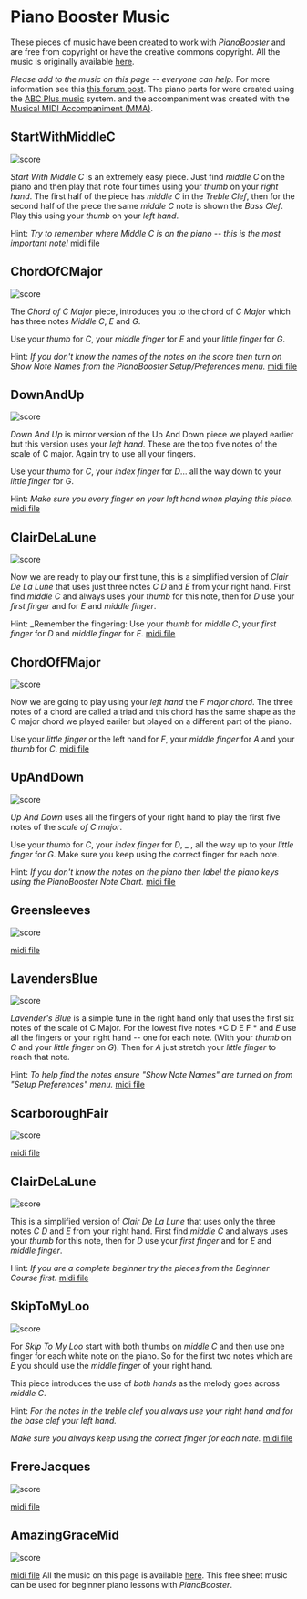 # Piano Booster Music

These pieces of music have been created to work with *PianoBooster* and
are free from copyright or have the creative commons copyright.
All the music is originally available [here](PianoBoosterMusic.zip).

*Please add to the music on this page  -- everyone can help.* For more information see this
[this forum post](http://piano-booster.2625608.n2.nabble.com/Creating-music-for-PianoBooster-using-MMA-Everyone-can-help-td4167350.html#a4167350).
The piano parts for were created using the [ABC Plus music](http://abcplus.sourceforge.net/) system.
and the accompaniment was created with the [Musical MIDI Accompaniment (MMA)]("http://www.mellowood.ca/mma/).
## StartWithMiddleC
![score](BeginnerCourse/StartWithMiddleC001.svg)

*Start With Middle C* is an extremely easy piece. Just find *middle C* on the piano
and then play that note four times using your *thumb* on your *right hand*.
The first half of the piece has *middle C* in the *Treble Clef*,
then for the second half of the piece the same *middle C* note is shown the *Bass Clef*.
Play this using your *thumb* on your *left hand*.

Hint: _Try to remember where *Middle C* is on the piano -- this is the most *important note*!_
[midi file](BeginnerCourse/StartWithMiddleC.mid)
## ChordOfCMajor
![score](BeginnerCourse/ChordOfCMajor001.svg)

The *Chord of C Major* piece, introduces you to the chord of *C Major*
which has three notes *Middle C*, *E* and *G*.

Use your *thumb* for *C*, your *middle finger* for *E*
and your *little finger* for *G*.

Hint: _If you don't know the names of the notes on the score then turn on *Show Note Names*
from the PianoBooster *Setup/Preferences* menu._
[midi file](BeginnerCourse/ChordOfCMajor.mid)
## DownAndUp
![score](BeginnerCourse/DownAndUp001.svg)

*Down And Up* is mirror version of the Up And Down piece we played earlier but this version uses your *left hand*.
These are the top five notes of the scale of C major. Again try to use all your fingers.

Use your *thumb* for *C*, your *index finger* for *D*…
all the way down to your *little finger* for *G*.


Hint: _Make sure you *every finger* on your *left hand* when playing this
piece._
[midi file](BeginnerCourse/DownAndUp.mid)
## ClairDeLaLune
![score](BeginnerCourse/ClairDeLaLune001.svg)

Now we are ready to play our first tune, this is a simplified version of *Clair De La Lune*
that uses just three notes *C D* and *E* from your right hand.
First find *middle C* and always uses your *thumb* for this note,
then for *D* use your *first finger* and for *E* and *middle finger*.


Hint: _Remember the fingering: Use your *thumb* for *middle C*, your *first finger* for *D*
and *middle finger* for *E*.
[midi file](BeginnerCourse/ClairDeLaLune.mid)
## ChordOfFMajor
![score](BeginnerCourse/ChordOfFMajor001.svg)

Now we are going to play using your *left hand* the *F major chord*.
The three notes of a chord are called a triad and this chord has the same shape as the C major chord
we played eariler but played on a different part of the piano.

Use your *little finger* or the left hand for *F*, your *middle finger* for *A*
and your *thumb* for *C*.
[midi file](BeginnerCourse/ChordOfFMajor.mid)
## UpAndDown
![score](BeginnerCourse/UpAndDown001.svg)

*Up And Down* uses all the fingers of your right hand
to play the first five notes of the *scale of C major*.

Use your *thumb* for *C*, your *index finger* for *D*, _ ,
all the way up to your *little finger* for *G*. Make sure you keep using the correct finger for each note.


Hint: _If you don't know the notes on the piano then
*label the piano keys* using the PianoBooster *Note Chart*._
[midi file](BeginnerCourse/UpAndDown.mid)
## Greensleeves
![score](BoosterMusic/Greensleeves001.svg)

[midi file](BoosterMusic/Greensleeves.mid)
## LavendersBlue
![score](BoosterMusic/LavendersBlue001.svg)

*Lavender's Blue* is a simple tune in the right hand only that uses
the first six notes of the scale of C Major.
For the lowest five notes  *C D E F * and *E* use
 all the fingers or your right hand -- one for each note.
 (With your *thumb* on *C* and your *little finger* on *G*).
 Then for *A* just stretch your *little finger* to reach that note.


Hint: _To help find the notes ensure "Show Note Names" are turned on from "Setup
Preferences" menu._
[midi file](BoosterMusic/LavendersBlue.mid)
## ScarboroughFair
![score](BoosterMusic/ScarboroughFair001.svg)

[midi file](BoosterMusic/ScarboroughFair.mid)
## ClairDeLaLune
![score](BoosterMusic/ClairDeLaLune001.svg)

This is a simplified version of *Clair De La Lune*
that uses only the three notes *C D* and *E* from your right hand.
First find *middle C* and always uses your *thumb* for this note,
then for *D* use your *first finger* and for *E* and *middle finger*.

Hint: _If you are a complete beginner try the pieces from the *Beginner Course* first._
[midi file](BoosterMusic/ClairDeLaLune.mid)
## SkipToMyLoo
![score](BoosterMusic/SkipToMyLoo001.svg)

For *Skip To My Loo* start with both thumbs on *middle C* and then use one finger for each white note on the piano.
So for the first two notes which are *E* you should use the *middle finger* of your right hand.

This piece introduces the use of *both hands* as the melody goes across *middle C*.

Hint: _For the notes in the *treble clef* you always use your *right hand*
and for the *base clef* your *left hand*._

_Make sure you always keep using the correct finger for each note._
[midi file](BoosterMusic/SkipToMyLoo.mid)
## FrereJacques
![score](BoosterMusic/FrereJacques001.svg)

[midi file](BoosterMusic/FrereJacques.mid)
## AmazingGraceMid
![score](BoosterMusic/AmazingGraceMid001.svg)

[midi file](BoosterMusic/AmazingGraceMid.mid)
All the music on this page is available [here](https://github.com/captnfab/PianoBooster/raw/master/music/BoosterMusicBooks.zip).
This free sheet music can be used for beginner piano lessons with *PianoBooster*.
